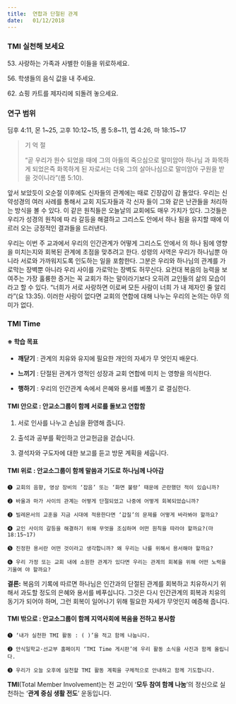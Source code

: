 ```yaml
---
title:  연합과 단절된 관계
date:   01/12/2018
---
```


### TMI 실천해 보세요

53\. 사랑하는 가족과 사별한 이들을 위로하세요.

56\. 학생들의 음식 값을 내 주세요.

62\. 쇼핑 카트를 제자리에 되돌려 놓으세요.

### 연구 범위

딤후 4:11, 몬 1~25, 고후 10:12~15, 롬 5:8~11, 엡 4:26, 마 18:15~17

> <p>기 억 절</p>
> “곧 우리가 원수 되었을 때에 그의 아들의 죽으심으로 말미암아 하나님
> 과 화목하게 되었은즉 화목하게 된 자로서는 더욱 그의 살아나심으로
> 말미암아 구원을 받을 것이니라”(롬 5:10).

앞서 보았듯이 오순절 이후에도 신자들의 관계에는 때로 긴장감이 감
돌았다. 우리는 신약성경의 여러 사례를 통해서 교회 지도자들과 각 신자
들이 그와 같은 난관들을 처리하는 방식을 볼 수 있다. 이 같은 원칙들은
오늘날의 교회에도 매우 가치가 있다. 그것들은 우리가 성경의 원칙에 따
라 갈등을 해결하고 그리스도 안에서 하나 됨을 유지할 때에 이르러 오는
긍정적인 결과들을 드러낸다.

우리는 이번 주 교과에서 우리의 인간관계가 어떻게 그리스도 안에서
의 하나 됨에 영향을 미치는지와 회복된 관계에 초점을 맞추려고 한다.
성령의 사역은 우리가 하나님뿐 아니라 서로와 가까워지도록 인도하는
일을 포함한다. 그분은 우리와 하나님의 관계를 가로막는 장벽뿐 아니라
우리 사이를 가로막는 장벽도 허무신다. 요컨대 복음의 능력을 보여주는
가장 훌륭한 증거는 꼭 교회가 하는 말이라기보다 오히려 교인들의 삶의
모습이라고 할 수 있다. “너희가 서로 사랑하면 이로써 모든 사람이 너희
가 내 제자인 줄 알리라”(요 13:35). 이러한 사랑이 없다면 교회의 연합에
대해 나누는 우리의 논의는 아무 의미가 없다.

### TMI Time

#### ※ 학습 목표

- **깨닫기** : 관계의 치유와 유지에 필요한 개인의 자세가 무
엇인지 배운다.

- **느끼기** : 단절된 관계가 영적인 성장과 교회 연합에 미치
는 영향을 의식한다.

- **행하기** : 우리의 인간관계 속에서 은혜와 용서를 베풀기
로 결심한다.

#### TMI 안으로 : 안교소그룹이 함께 서로를 돌보고 연합함

1. 서로 인사를 나누고
손님을 환영해 줍니다.

2. 출석과 공부를 확인하고
안교헌금을 걷습니다.

3. 결석자와 구도자에
대한 보고를 듣고
방문 계획을 세웁니다.

#### TMI 위로 : 안교소그룹이 함께 말씀과 기도로 하나님께 나아감

`➊ 교회의 음향, 영상 장비의 ‘잡음’ 또는 ‘화면 불량’ 때문에 곤란했던 적이 있습니까?`

`➋ 바울과 마가 사이의 관계는 어떻게 단절되었고 나중에 어떻게 회복되었습니까?`

`➌ 빌레몬서의 교훈을 지금 시대에 적용한다면 ‘갑질’의 문제를 어떻게 바라봐야 할까요?`

`➍ 교인 사이의 갈등을 해결하기 위해 무엇을 조심하며 어떤 원칙을 따라야 할까요?(마 18:15~17)`

`➎ 진정한 용서란 어떤 것이라고 생각합니까? 왜 우리는 나를 위해서 용서해야 할까요?`

`➏ 우리 가정 또는 교회 내에 소원한 관계가 있다면 우리는 관계의 회복을 위해 어떤 노력을 기울여
야 할까요?`

**결론:** 복음의 기록에 따르면 하나님은 인간과의 단절된 관계를 회복하고 치유하시기 위해서 과도할
정도의 은혜와 용서를 베푸십니다. 그것은 다시 인간관계의 회복과 치유의 동기가 되어야 하며,
그런 회복이 일어나기 위해 필요한 자세가 무엇인지 예증해 줍니다.

#### TMI 밖으로 : 안교소그룹이 함께 지역사회에 복음을 전하고 봉사함

`➊ ‘내가 실천한 TMI 활동 : ( )’을 적고 함께 나눕니다.`

`➋ 안식일학교·선교부 홈페이지 ‘TMI Time 게시판’에 우리 활동 소식을 사진과 함께 올립니다.`

`➌ 우리가 오늘 오후에 실천할 TMI 활동 계획을 구체적으로 안내하고 함께 기도합니다.`

**TMI**(Total Member Involvement)는 전 교인이 ‘**모두 참여 함께 나눔**’의 정신으로 실천하는 ‘**관계 중심 생활 전도**’ 운동입니다.